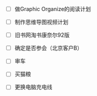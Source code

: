 - [ ] 做Graphic Organize的阅读计划
- [ ] 制作思维导图视频计划
- [ ] 旧书网淘书康奈尔92版
- [ ] 确定是否参会（北京客户B）

- [ ] 审车
- [ ] 买猫粮
- [ ] 更换电脑充电线
